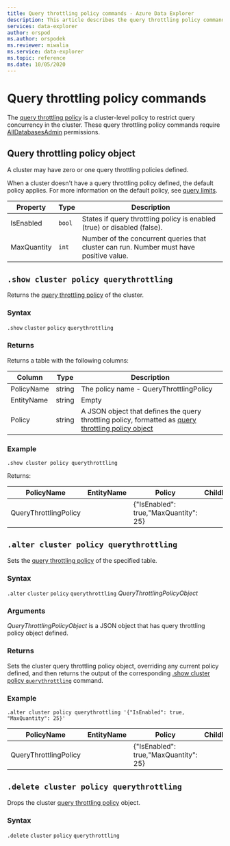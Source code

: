 ```yaml
---
title: Query throttling policy commands - Azure Data Explorer
description: This article describes the query throttling policy commands in Azure Data Explorer
services: data-explorer
author: orspod
ms.author: orspodek
ms.reviewer: miwalia
ms.service: data-explorer
ms.topic: reference
ms.date: 10/05/2020
---
```

# Query throttling policy commands

The [query throttling policy](query-throttling-policy.md) is a cluster-level policy to restrict query concurrency in the cluster. These query throttling policy commands require [AllDatabasesAdmin](../management/access-control/role-based-authorization.md) permissions.

## Query throttling policy object

A cluster may have zero or one query throttling policies defined.

When a cluster doesn't have a query throttling policy defined, the default policy applies. For more information on the default policy, see [query limits](../concepts/querylimits.md).

|Property  |Type    |Description                                                       |
|----------|--------|------------------------------------------------------------------|
|IsEnabled |`bool`  |States if query throttling policy is enabled (true) or disabled (false).     |
|MaxQuantity|`int`|Number of the concurrent queries that cluster can run. Number must have positive value. |

## `.show cluster policy querythrottling`

Returns the [query throttling policy](query-throttling-policy.md) of the cluster.

### Syntax

`.show` `cluster` `policy` `querythrottling`

### Returns

Returns a table with the following columns:

|Column    |Type    |Description
|---|---|---
|PolicyName| string |The policy name - QueryThrottlingPolicy
|EntityName| string |Empty
|Policy    | string |A JSON object that defines the query throttling policy, formatted as [query throttling policy object](#query-throttling-policy-object)

### Example

<!-- csl -->
```
.show cluster policy querythrottling 
```

Returns:

|PolicyName|EntityName|Policy|ChildEntities|EntityType|
|---|---|---|---|---|
|QueryThrottlingPolicy||{"IsEnabled": true,"MaxQuantity": 25}

## `.alter cluster policy querythrottling`

Sets the [query throttling policy](query-throttling-policy.md) of the specified table. 

### Syntax

`.alter` `cluster` `policy` `querythrottling` *QueryThrottlingPolicyObject*

### Arguments

*QueryThrottlingPolicyObject* is a JSON object that has query throttling policy object defined.

### Returns

Sets the cluster query throttling policy object, overriding any current policy defined, and then returns the output of the corresponding [.show cluster policy `querythrottling`](#show-cluster-policy-querythrottling) command.

### Example

<!-- csl -->
```
.alter cluster policy querythrottling '{"IsEnabled": true, "MaxQuantity": 25}'
```

|PolicyName|EntityName|Policy|ChildEntities|EntityType|
|---|---|---|---|---|
|QueryThrottlingPolicy||{"IsEnabled": true,"MaxQuantity": 25}

## `.delete cluster policy querythrottling`

Drops the cluster [query throttling policy](query-throttling-policy.md) object.

### Syntax

`.delete` `cluster` `policy` `querythrottling`

